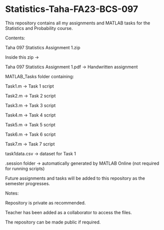# Statistics-Taha-FA23-BCS-097
This repository contains all my assignments and MATLAB tasks for the Statistics and Probability course.

Contents:

Taha 097 Statistics Assignment 1.zip

Inside this zip →

Taha 097 Statistics Assignment 1.pdf → Handwritten assignment

MATLAB_Tasks folder containing:

Task1.m → Task 1 script

Task2.m → Task 2 script

Task3.m → Task 3 script

Task4.m → Task 4 script

Task5.m → Task 5 script

Task6.m → Task 6 script

Task7.m → Task 7 script

task1data.csv → dataset for Task 1

.session folder → automatically generated by MATLAB Online (not required for running scripts)

Future assignments and tasks will be added to this repository as the semester progresses.

Notes:

Repository is private as recommended.

Teacher has been added as a collaborator to access the files.

The repository can be made public if required.
